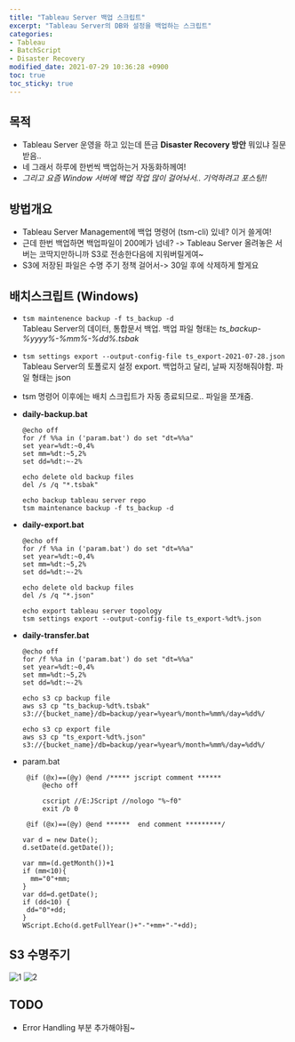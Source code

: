 ```yaml
---
title: "Tableau Server 백업 스크립트"
excerpt: "Tableau Server의 DB와 설정을 백업하는 스크립트"
categories:
- Tableau
- BatchScript
- Disaster Recovery
modified_date: 2021-07-29 10:36:28 +0900
toc: true
toc_sticky: true
---
```

## 목적
- Tableau Server 운영을 하고 있는데 뜬금 **Disaster Recovery 방안** 뭐있냐 질문받음..
- 네 그래서 하루에 한번씩 백업하는거 자동화하께여!
- *그리고 요즘 Window 서버에 백업 작업 많이 걸어놔서.. 기억하려고 포스팅!!*
  
## 방법개요
- Tableau Server Management에 백업 명령어 (tsm-cli) 있네? 이거 쓸게여! 
- 근데 한번 백업하면 백업파일이 200메가 넘네? -> Tableau Server 올려놓은 서버는 코딱지만하니까 S3로 전송한다음에 지워버릴게여~
- S3에 저장된 파일은 수명 주기 정책 걸어서-> 30일 후에 삭제하게 할게요 

## 배치스크립트 (Windows)
- ```tsm maintenence backup -f ts_backup -d```    
  Tableau Server의 데이터, 통합문서 백업. 백업 파일 형태는 *ts_backup-%yyyy%-%mm%-%dd%.tsbak*    

- ```tsm settings export --output-config-file ts_export-2021-07-28.json```    
Tableau Server의 토폴로지 설정 export. 백업하고 달리, 날짜 지정해줘야함. 파일 형태는 json    

- tsm 명령어 이후에는 배치 스크립트가 자동 종료되므로.. 파일을 쪼개줌. 
  

- **daily-backup.bat**

    ```shell
    @echo off
    for /f %%a in ('param.bat') do set "dt=%%a"
    set year=%dt:~0,4%
    set mm=%dt:~5,2%
    set dd=%dt:~-2%
    
    echo delete old backup files
    del /s /q "*.tsbak"
    
    echo backup tableau server repo
    tsm maintenance backup -f ts_backup -d
    ```

- **daily-export.bat**
  
    ```shell
    @echo off
    for /f %%a in ('param.bat') do set "dt=%%a"
    set year=%dt:~0,4%
    set mm=%dt:~5,2%
    set dd=%dt:~-2%
    
    echo delete old backup files
    del /s /q "*.json"
    
    echo export tableau server topology
    tsm settings export --output-config-file ts_export-%dt%.json
    ```

- **daily-transfer.bat**
  
    ```shell
    @echo off
    for /f %%a in ('param.bat') do set "dt=%%a"
    set year=%dt:~0,4%
    set mm=%dt:~5,2%
    set dd=%dt:~-2%
    
    echo s3 cp backup file
    aws s3 cp "ts_backup-%dt%.tsbak" s3://{bucket_name}/db=backup/year=%year%/month=%mm%/day=%dd%/
    
    echo s3 cp export file
    aws s3 cp "ts_export-%dt%.json" s3://{bucket_name}/db=backup/year=%year%/month=%mm%/day=%dd%/
    ```
- param.bat 

    ```shell
     @if (@x)==(@y) @end /***** jscript comment ******
         @echo off
    
         cscript //E:JScript //nologo "%~f0"
         exit /b 0
    
     @if (@x)==(@y) @end ******  end comment *********/
    
    var d = new Date();
    d.setDate(d.getDate());
    
    var mm=(d.getMonth())+1
    if (mm<10){
      mm="0"+mm;
    }
    var dd=d.getDate();
    if (dd<10) {
     dd="0"+dd;
    }
    WScript.Echo(d.getFullYear()+"-"+mm+"-"+dd);
    ```


## S3 수명주기 
![1](https://dasoldasol.github.io/assets/images/image/backup1.png)
![2](https://dasoldasol.github.io/assets/images/image/backup2.png)

## TODO 
- Error Handling 부분 추가해야됨~